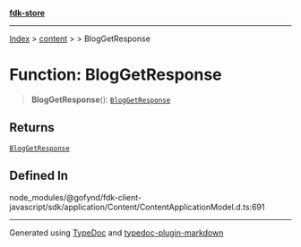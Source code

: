[**fdk-store**](../../../README.md)
***

[Index](../../../API.md) > [content](../../README.md) > [<internal>](../README.md) > BlogGetResponse

# Function: BlogGetResponse

> **BlogGetResponse**(): [`BlogGetResponse`](../type-aliases/type-alias.BlogGetResponse.md)

## Returns

[`BlogGetResponse`](../type-aliases/type-alias.BlogGetResponse.md)

## Defined In

node\_modules/@gofynd/fdk-client-javascript/sdk/application/Content/ContentApplicationModel.d.ts:691

***
Generated using [TypeDoc](https://typedoc.org/) and [typedoc-plugin-markdown](https://www.npmjs.com/package/typedoc-plugin-markdown)
